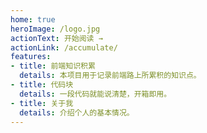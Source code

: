 ```yaml
---
home: true
heroImage: /logo.jpg
actionText: 开始阅读 →
actionLink: /accumulate/
features:
- title: 前端知识积累
  details: 本项目用于记录前端路上所累积的知识点。
- title: 代码块
  details: 一段代码就能说清楚，开箱即用。
- title: 关于我
  details: 介绍个人的基本情况。
---
```

